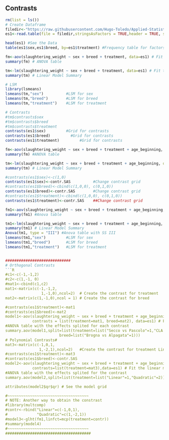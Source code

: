 ## Contrasts
```R
rm(list = ls())
# Create Dataframe
filedir<-"https://raw.githubusercontent.com/Hugo-Toledo/Applied-Statistics-R-UNIPD/master/data/lambs.csv"
es1<-read.table(file = filedir,stringsAsFactors = TRUE,header = TRUE, sep = ",")

head(es1) #See the Data
table(es1$sex,es1$breed, by=es1$treatment) #Frequency table for factors

fm<-aov(slaughtering_weight ~ sex + breed + treatment, data=es1) # Fit the ANOVA
summary(fm) # ANOVA table

tm<-lm(slaughtering_weight ~ sex + breed + treatment, data=es1) # Fit the linear model
summary(tm) # Linear Model Summary 

# LSM
library(lsmeans)
lsmeans(tm,"sex")          #LSM for sex
lsmeans(tm,"breed")        #LSM for breed
lsmeans(tm,"treatment")    #LSM for treatment

# Contrasts
#tm$contrasts$sex 
#tm$contrasts$breed
#tm$contrasts$treatment
contrasts(es1$sex)         #Grid for contrasts
contrasts(es1$breed)         #Grid for contrasts
contrasts(es1$treatment)         #Grid for contrasts

fm<-aov(slaughtering_weight ~ sex + breed + treatment + age_beginning, data=es1) # Fit the ANOVA
summary(fm) #ANOVA table

tm<-lm(slaughtering_weight ~ sex + breed + treatment + age_beginning, data=es1) # Fit the linear model
summary(tm) # Linear Model Summary 

#contrasts(es1$sex)<-c(1,0)
contrasts(es1$sex)<-contr.SAS          #Change contrast grid 
#contrasts(es1$breed)<-cbind(c(1,0,0), c(0,1,0))
contrasts(es1$breed)<-contr.SAS        #Change contrast grid
#contrasts(es1$treatment)<-cbind(c(1,0,0), c(0,1,0))
contrasts(es1$treatment)<-contr.SAS    ##Change contrast grid

fm1<-aov(slaughtering_weight ~ sex + breed + treatment + age_beginning, data=es1) # Fit the ANOVA
summary(fm1) #Anova table

tm1<-lm(slaughtering_weight ~ sex + breed + treatment + age_beginning, data=es1) # Fit the linear model
summary(tm1) # Linear Model Summary 
Anova(tm1, type = "III") #Anova table with SS III
lsmeans(tm1,"sex")         #LSM for sex
lsmeans(tm1,"breed")       #LSM for breed
lsmeans(tm1,"treatment")   #LSM for treatment


#############################
# Orthogonal Contrasts
```R
#c1<-c(-1,-1,2)
#c2<-c(1,-1, 0)
#mat1<-cbind(c1,c2)
mat1<-matrix(c(-1,-1,2,
                1,-1,0),ncol=2)  # Create the contrast for treatment
mat2<-matrix(c(1,-1,0),ncol = 1) # Create the contrast for breed

#contrasts(es1$treatment)<-mat1
#contrasts(es1$breed)<-mat2
model1<-aov(slaughtering_weight ~ sex + breed + treatment + age_beginning, 
            contrasts = list(treatment=mat1, breed=mat2), data=es1) # Fit the linear model
#ANOVA table with the effects splited for each contrast
summary.aov(model1,split=list(treatment=list("Secco vs Pascolo"=1,"CLA vs noCLA"=2),
                        breed=list("Brogna vs Alpagata"=1)))  
# Polynomial Contrasts#
mat3<-matrix(c(-1,0,1,
               1,-2,1),ncol=2)   #Create the contrast for treatment Linear and Quadratic
#contrasts(es1$treatment)<-mat3
#contrasts(es1$breed)<-contr.SAS
model2<-aov(slaughtering_weight ~ sex + breed + treatment + age_beginning, 
            contrasts=list(treatment=mat3),data=es1) # Fit the linear model
#ANOVA table with the effects splited for the contrast
summary.aov(model2,split=list(treatment=list("Linear"=1,"Quadratic"=2)))

attributes(model2$qr$qr) # See the model grid

#~~~~~~~~~~~~~~~~~~~~~~~~~~~~~~~~~~~~
# NOTE: Another way to obtain the constrast
#library(multcomp)
#contr<-rbind("Linear"=c(-1,0,1),
#             "Quadratic"=c(1,-2,1))
#model3<-glht(fm1,linfct=mcp(treatment=contr))
#summary(model4)
#~~~~~~~~~~~~~~~~~~~~~~~~~~~~~~~~~~~~
######################################
```
